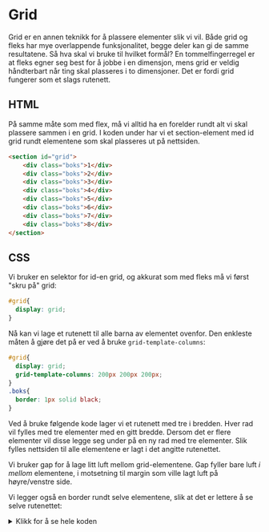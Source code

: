 # Grid

Grid er en annen teknikk for å plassere elementer slik vi vil. Både grid og fleks har mye overlappende funksjonalitet, begge deler kan gi de samme resultatene. Så hva skal vi bruke til hvilket formål? En tommelfingerregel er at fleks egner seg best for å jobbe i en dimensjon, mens grid er veldig håndterbart når ting skal plasseres i to dimensjoner. Det er fordi grid fungerer som et slags rutenett.


## HTML

På samme måte som med flex, må vi alltid ha en forelder rundt alt vi skal plassere sammen i en grid. I koden under har vi et section-element med id grid rundt elementene som skal plasseres ut på nettsiden. 

```HTML
<section id="grid">
    <div class="boks">1</div>
    <div class="boks">2</div>
    <div class="boks">3</div>
    <div class="boks">4</div>
    <div class="boks">5</div>
    <div class="boks">6</div>
    <div class="boks">7</div>
    <div class="boks">8</div>
</section>
```

## CSS

Vi bruker en selektor for id-en grid, og akkurat som med fleks må vi først "skru på" grid:

```CSS
#grid{
  display: grid;
}
```

Nå kan vi lage et rutenett til alle barna av elementet ovenfor. Den enkleste måten å gjøre det på er ved å bruke `grid-template-columns`:

```CSS
#grid{
  display: grid;
  grid-template-columns: 200px 200px 200px;
}
.boks{
  border: 1px solid black;
}
```

Ved å bruke følgende kode lager vi et rutenett med tre i bredden. Hver rad vil fylles med tre elementer med en gitt bredde. Dersom det er flere elementer vil disse legge seg under på en ny rad med tre elementer. Slik fylles nettsiden til alle elementene er lagt i det angitte rutenettet. 

Vi bruker gap for å lage litt luft mellom grid-elementene. Gap fyller bare luft *i mellom* elementene, i motsetning til margin som ville lagt luft på høyre/venstre side.

Vi legger også en border rundt selve elementene, slik at det er lettere å se selve rutenettet:

<details>
    <summary>Klikk for å se hele koden
    </summary>
    
  <!DOCTYPE html>
  <html lang="en">
  <head>
      <meta charset="UTF-8">
      <meta http-equiv="X-UA-Compatible" content="IE=edge">
      <meta name="viewport" content="width=device-width, initial-scale=1.0">
      <title>Document</title>
      <style>
          #grid{
              display: grid;
              grid-template-columns: 200px 200px 200px;
              gap: 10px;
          }
          .boks{
              border: 1px solid black;
          }

      </style>
  </head>
  <body>
      <section id="grid">
          <div class="boks">1</div>
          <div class="boks">2</div>
          <div class="boks">3</div>
          <div class="boks">4</div>
          <div class="boks">5</div>
          <div class="boks">6</div>
          <div class="boks">7</div>
          <div class="boks">8</div>
      </section>
  </body>
  </html>

</details>

!["Bilde- første grid:"](./bilder/3_5%20-%20grid/grid0.png)

Vi satte bredden på rutenettet vårt til 200px, da "låser" vi bredden på rutenettet, noe som ikke er å anbefale. Vi ønsker at elementene skal justere seg selv i bredden avhengig av hvor bred skjermen er. Vi kan alternativt bruke prosenter istedet, men for å slippe å regne så bruker vi heler `deler (fractions)` når vi lager rutenettet. Vi endrer derfor CSS-koden vår:

```CSS
#grid{ 
  display: grid;
  grid-template-columns: 1fr 1fr 1fr;
  gap: 10px;
}
.boks{
  border: 1px solid black;
}
```

*Undersøk hvordan nettsiden ser ut nå. Hva skjer når du endrer størrelsen på vinduet?*

> Skal man ha mange elementer i bredden, kan man bruke repeat.
> Eks: `repeat(4,1fr)`, som tilsvarer `1fr 1fr 1fr 1fr`


